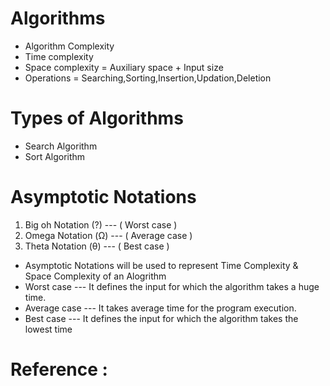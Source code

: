 # Algorithms
* Algorithm Complexity
* Time complexity
* Space complexity = Auxiliary space + Input size
* Operations = Searching,Sorting,Insertion,Updation,Deletion
# Types of Algorithms
* Search Algorithm
* Sort Algorithm
# Asymptotic Notations
1. Big oh Notation (?) --- ( Worst case )
2. Omega Notation (Ω) --- ( Average case )
3. Theta Notation (θ) --- ( Best case )
* Asymptotic Notations will be used to represent Time Complexity & Space Complexity of an Alogrithm
* Worst case --- It defines the input for which the algorithm takes a huge time.
* Average case --- It takes average time for the program execution.
* Best case --- It defines the input for which the algorithm takes the lowest time

# Reference : 
  
